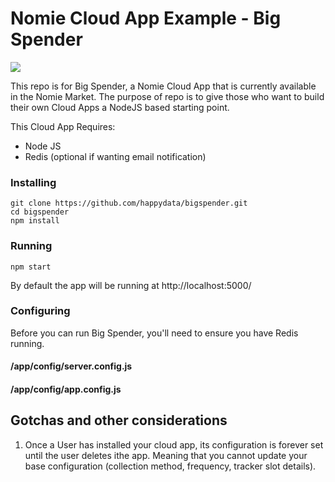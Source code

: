 # Nomie Cloud App Example - Big Spender

<img src="http://snap.icorbin.com/Screen-Shot-2016-07-14-22-49-35.png">

This repo is for Big Spender, a Nomie Cloud App that is currently available in the Nomie Market. 
The purpose of repo is to give those who want to build their own Cloud Apps a NodeJS based starting point. 

This Cloud App Requires:

- Node JS
- Redis (optional if wanting email notification)

### Installing

```
git clone https://github.com/happydata/bigspender.git
cd bigspender
npm install
```

### Running

```
npm start
```
By default the app will be running at http://localhost:5000/

### Configuring 
Before you can run Big Spender, you'll need to ensure you have Redis running. 

#### /app/config/server.config.js


#### /app/config/app.config.js

## Gotchas and other considerations

1. Once a User has installed your cloud app, its configuration is forever set until the user deletes ithe app.
Meaning that you cannot update your base configuration (collection method, frequency, tracker slot details). 